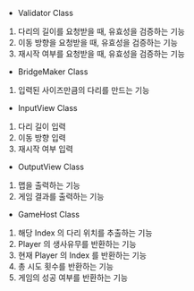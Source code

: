 - Validator Class
1. 다리의 길이를 요청받을 때, 유효성을 검증하는 기능
2. 이동 방향을 요청받을 때, 유효성을 검증하는 기능
3. 재시작 여부를 요청받을 때, 유효성을 검증하는 기능

- BridgeMaker Class
1. 입력된 사이즈만큼의 다리를 만드는 기능

- InputView Class
1. 다리 길이 입력
2. 이동 방향 입력
3. 재시작 여부 입력

- OutputView Class
1. 맵을 출력하는 기능
2. 게임 결과를 출력하는 기능

- GameHost Class
1. 해당 Index 의 다리 위치를 추출하는 기능
2. Player 의 생사유무를 반환하는 기능
3. 현재 Player 의 Index 를 반환하는 기능
4. 총 시도 횟수를 반환하는 기능
5. 게임의 성공 여부를 반환하는 기능